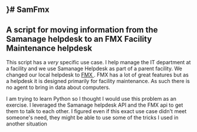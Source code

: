 }# SamFmx
---
## A script for moving information from the Samanage helpdesk to an FMX Facility Maintenance helpdesk

This script has a *very* specific use case. I help manage the IT department at a facility and we use Samanage Helpdesk as part of a parent facility. We changed our local helpdesk to [FMX ](www.gofmx.com). FMX has a lot of great features but as a helpdesk it is designed primarily for facility maintenance. As such there is no agent to bring in data about computers. 

I am trying to learn Python so I thought I would use this problem as an exercise. I leveraged the Samanage helpdesk API and the FMX api to get them to talk to each other. I figured even if this exact use case didn't meet someone's need, they might be able to use some of the tricks I used in another situation
